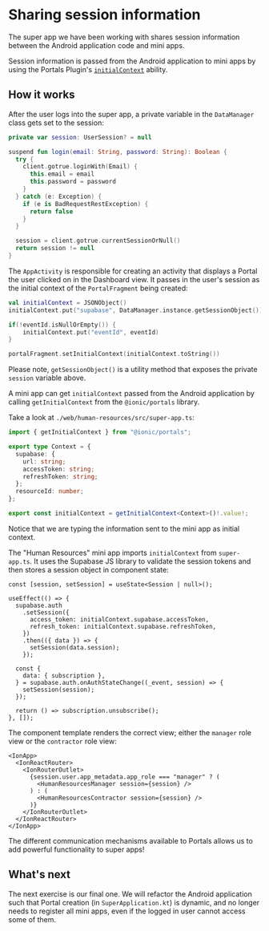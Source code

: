 # Sharing session information 

The super app we have been working with shares session information between the Android application code and mini apps. 

Session information is passed from the Android application to mini apps by using the Portals Plugin's [`initialContext`](https://ionic.io/docs/portals/choosing-a-communication#initial-context) ability.

## How it works

After the user logs into the super app, a private variable in the `DataManager` class gets set to the session:

```kotlin
private var session: UserSession? = null

suspend fun login(email: String, password: String): Boolean {
  try {
    client.gotrue.loginWith(Email) {
      this.email = email
      this.password = password
    }
  } catch (e: Exception) {
    if (e is BadRequestRestException) {
      return false
    }
  }

  session = client.gotrue.currentSessionOrNull()
  return session != null
}
```

The `AppActivity` is responsible for creating an activity that displays a Portal the user clicked on in the Dashboard view. It passes in the user's session as the initial context of the `PortalFragment` being created:

```kotlin
val initialContext = JSONObject()
initialContext.put("supabase", DataManager.instance.getSessionObject())

if(!eventId.isNullOrEmpty()) {
    initialContext.put("eventId", eventId)
}

portalFragment.setInitialContext(initialContext.toString())
```

Please note, `getSessionObject()` is a utility method that exposes the private `session` variable above.

A mini app can get `initialContext` passed from the Android application by calling `getInitialContext` from the `@ionic/portals` library. 

Take a look at `./web/human-resources/src/super-app.ts`:

```typescript
import { getInitialContext } from "@ionic/portals";

export type Context = {
  supabase: {
    url: string;
    accessToken: string;
    refreshToken: string;
  };
  resourceId: number;
};

export const initialContext = getInitialContext<Context>()!.value!;
```

Notice that we are typing the information sent to the mini app as initial context.

The "Human Resources" mini app imports `initialContext` from `super-app.ts`. It uses the Supabase JS library to validate the session tokens and then stores a session object in component state:

```tsx
const [session, setSession] = useState<Session | null>();

useEffect(() => {
  supabase.auth
    .setSession({
      access_token: initialContext.supabase.accessToken,
      refresh_token: initialContext.supabase.refreshToken,
    })
    .then(({ data }) => {
      setSession(data.session);
    });

  const {
    data: { subscription },
  } = supabase.auth.onAuthStateChange((_event, session) => {
    setSession(session);
  });

  return () => subscription.unsubscribe();
}, []);
```

The component template renders the correct view; either the `manager` role view or the `contractor` role view:

```tsx
<IonApp>
  <IonReactRouter>
    <IonRouterOutlet>
      {session.user.app_metadata.app_role === "manager" ? (
        <HumanResourcesManager session={session} />
      ) : (
        <HumanResourcesContractor session={session} />
      )}
    </IonRouterOutlet>
  </IonReactRouter>
</IonApp>
```

The different communication mechanisms available to Portals allows us to add powerful functionality to super apps!

## What's next

The next exercise is our final one. We will refactor the Android application such that Portal creation (in `SuperApplication.kt`) is dynamic, and no longer needs to register all mini apps, even if the logged in user cannot access some of them.